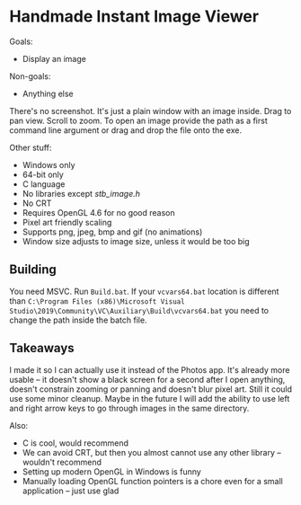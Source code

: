 # Handmade Instant Image Viewer
Goals:
* Display an image

Non-goals:
* Anything else

There's no screenshot. It's just a plain window with an image inside. Drag to pan view. Scroll to zoom. To open an image provide the path as a first command line argument or drag and drop the file onto the exe.

Other stuff:
* Windows only
* 64-bit only
* C language
* No libraries except *stb_image.h*
* No CRT
* Requires OpenGL 4.6 for no good reason
* Pixel art friendly scaling
* Supports png, jpeg, bmp and gif (no animations)
* Window size adjusts to image size, unless it would be too big

## Building

You need MSVC. Run `Build.bat`. If your `vcvars64.bat` location is different than `C:\Program Files (x86)\Microsoft Visual Studio\2019\Community\VC\Auxiliary\Build\vcvars64.bat` you need to change the path inside the batch file.

## Takeaways

I made it so I can actually use it instead of the Photos app. It's already more usable – it doesn't show a black screen for a second after I open anything, doesn't constrain zooming or panning and doesn't blur pixel art. Still it could use some minor cleanup. Maybe in the future I will add the ability to use left and right arrow keys to go through images in the same directory.

Also:
* C is cool, would recommend
* We can avoid CRT, but then you almost cannot use any other library – wouldn't recommend
* Setting up modern OpenGL in Windows is funny
* Manually loading OpenGL function pointers is a chore even for a small application – just use glad
